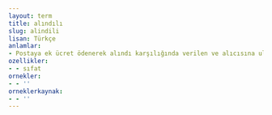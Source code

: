 ```yaml
---
layout: term
title: alındılı
slug: alindili
lisan: Türkçe
anlamlar:
- Postaya ek ücret ödenerek alındı karşılığında verilen ve alıcısına ulaştırılması üstlenilmiş olan (mektup, paket vb.); taahhütlü
ozellikler:
- - sıfat
ornekler:
- - ''
orneklerkaynak:
- - ''
---
```

